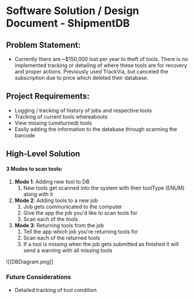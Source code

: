 # Software Solution / Design Document - ShipmentDB

## Problem Statement:

- Currently there are ~$150,000 lost per year to theft of tools. There is no implemented tracking or detailing of where these tools are for recovery and proper actions. Previously used TrackVia, but canceled the subscription due to price which deleted their database.

## Project Requirements:
- Logging / tracking of history of jobs and respective tools
- Tracking of current tools whereabouts
- View missing (unreturned) tools
- Easily adding the information to the database through scanning the barcode
  

## High-Level Solution
#### 3 Modes to scan tools:
1. **Mode 1**: Adding new tool to DB
	1. New tools get scanned into the system with their toolType (ENUM) along with it
2. **Mode 2**: Adding tools to a new job
	1. Job gets communicated to the computer
	2. Give the app the job you'd like to scan tools for
	3. Scan each of the tools
3. **Mode 3**: Returning tools from the job
	1. Tell the app which job you're returning tools for
	2. Scan each of the returned tools
	3. If a tool is missing when the job gets submitted as finished it will send a warning with all missing tools
	


![[DBDiagram.png]]



### Future Considerations
- Detailed tracking of tool condition




